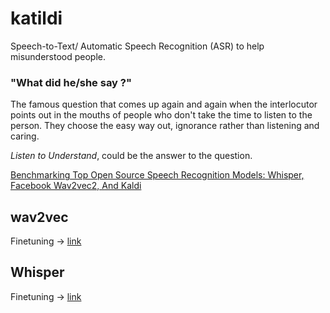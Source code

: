 # katildi
Speech-to-Text/ Automatic Speech Recognition (ASR) to help misunderstood people.

### "What did he/she say ?"

The famous question that comes up again and again when the interlocutor points out in the mouths of people who don't take the time to listen to the person. They choose the easy way out, ignorance rather than listening and caring.

*Listen to Understand*, could be the answer to the question.

[Benchmarking Top Open Source Speech Recognition Models: Whisper, Facebook Wav2vec2, And Kaldi](https://deepgram.com/learn/benchmarking-top-open-source-speech-models)

## wav2vec
Finetuning -> [link](https://huggingface.co/blog/fine-tune-wav2vec2-english)

## Whisper
Finetuning -> [link](https://huggingface.co/blog/fine-tune-whisper)
